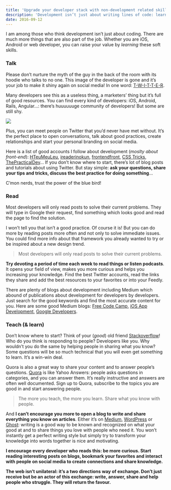 ```yaml
---
title: 'Upgrade your developer stack with non-development related skills'
description: 'Development isn’t just about writing lines of code: learn how these soft skills can make you a better developer.'
date: 2016-09-12
---
```


I am among those who think development isn’t just about coding. There are much more things that are also part of the job. Whether you are iOS, Android or web developer, you can raise your value by _learning_ these soft skills.

### Talk

Please don’t nurture the myth of the guy in the back of the room with its hoodie who talks to no one. This image of the developer is gone and it’s your job to make it shiny again on social media! In one word: [T-W-I-T-T-E-R](http://twitter.com).

Many developers see this as a useless thing, a marketers’ thing but it’s full of good resources. You can find every kind of developers: iOS, Android, Rails, Angular…: there’s huuuuuuge community of developers! But some are still shy.

![](https://cdn-images-1.medium.com/max/4000/1*Mrf2mBcygusW16DxVK3e9w.jpeg)

Plus, you can meet people on Twitter that you’d never have met without. It’s the perfect place to open conversations, talk about good practices, create relationships and start your personal branding on social media.

Here is a list of good accounts I follow about development (_moslty about front-end_): [HTeuMeuLeu](https://twitter.com/HTeuMeuLeu), [ireaderinokun](https://twitter.com/ireaderinokun), [frontendfront](https://twitter.com/frontendfront), [CSS Tricks](https://twitter.com/Real_CSS_Tricks), [ThePracticalDev](https://twitter.com/ThePracticalDev)… If you don’t know where to start, there’s lot of blog posts and tutorials about using Twitter. But stay simple: **ask your questions, share your tips and tricks, discuss the best practice for doing something**…

C’mon nerds, trust the power of the blue bird!

### Read

Most developers will only read posts to solve their current problems. They will type in Google their request, find something which looks good and read the page to find the solution.

I won’t tell you that isn’t a good practice. Of course it is! But you can do more by reading posts more often and not only to solve immediate issues. You could find more info about that framework you already wanted to try or be inspired about a new design trend.

> Most developers will only read posts to solve their current problems.

**Try devoting a period of time each week to read things or listen podcasts**. It opens your field of view, makes you more curious and helps you increasing your knowledge. Find the best Twitter accounts, read the links they share and add the best resources to your favorites or into your Feedly.

There are plenty of blogs about development including Medium which abound of publications about development for developers by developers. Just search for the good keywords and find the most accurate content for you. Here are some good Medium blogs:
[Free Code Camp](https://medium.freecodecamp.com), [iOS App Development](https://medium.com/ios-os-x-development), [Google Developers](https://medium.com/google-developers).

### Teach (& learn)

Don’t know where to start? Think of your (_good_) old friend [Stackoverflow](http://stackoverflow.com)! Who do you think is responding to people? Developers like you. Why wouldn’t you do the same by helping people in sharing what you know? Some questions will be so much technical that you will even get something to learn. It’s a win-win deal.

Quora is also a great way to share your content and to answer people’s questions. [Quora](http://quora.com) is like Yahoo Answers: people asks questions in categories, and you can answer them. It’s really instructive and answers are often well documented. Sign up to Quora, subscribe to the topics you are good in and start answering people.

> The more you teach, the more you learn. Share what you know with people.

And **I can’t encourage you more to open a blog to write and share everything you know on articles**. Either it’s on [Medium](http://medium.com), [WordPress](http://wordpress.org) or [Ghost](http://ghost.org): writing is a good way to be known and recognized on what your good at and to share things you love with people who need it. You won’t instantly get a perfect writing style but simply try to transform your knowledge into words together is nice and motivating.

**I encourage every developer who reads this: be more curious. Start reading interesting posts on blogs, bookmark your favorites and interact with people on social media to create connections and share knowledge.**

**The web isn’t unilateral: it’s a two directions way of exchange. Don’t just receive but be an actor of this exchange: write, answer, share and help people who struggle. They will return the favour.**
